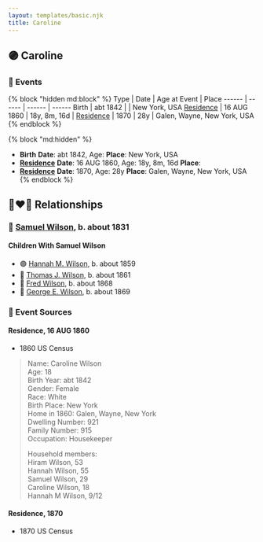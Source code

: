 ```yaml
---
layout: templates/basic.njk
title: Caroline
---
```

## 🟣 Caroline

### 📆 Events

{% block "hidden md:block" %}
Type | Date | Age at Event | Place
------ | ------ | ------ | ------
Birth | abt 1842 |  | New York, USA
[Residence](#event-event-0) | 16 AUG 1860 | 18y, 8m, 16d |
[Residence](#event-event-1) | 1870 | 28y | Galen, Wayne, New York, USA
{% endblock %}

{% block "md:hidden" %}
- **Birth**
**Date**: abt 1842, Age:
**Place**: New York, USA
- **[Residence](#event-event-0)**
**Date**: 16 AUG 1860, Age: 18y, 8m, 16d
**Place**:
- **[Residence](#event-event-1)**
**Date**: 1870, Age: 28y
**Place**: Galen, Wayne, New York, USA
{% endblock %}

## 👩‍❤️‍👨 Relationships

### 🔵 [Samuel Wilson](/people/2/26563376), b. about 1831

#### Children With Samuel Wilson
* 🟣 [Hannah M. Wilson](/people/9/97992363), b. about 1859
* 🔵 [Thomas J. Wilson](/people/5/56990191), b. about 1861
* 🔵 [Fred Wilson](/people/4/44161340), b. about 1868
* 🔵 [George E. Wilson](/people/5/52481817), b. about 1869
### 📰 Event Sources

#### <a id="event-event-0"></a> Residence, 16 AUG 1860
* 1860 US Census
>   
  > Name: Caroline Wilson  
  > Age: 18  
  > Birth Year: abt 1842  
  > Gender: Female  
  > Race: White  
  > Birth Place: New York  
  > Home in 1860: Galen, Wayne, New York  
  > Dwelling Number: 921  
  > Family Number: 915  
  > Occupation: Housekeeper  
  >   
  > Household members:  
  > Hiram Wilson, 53  
  > Hannah Wilson, 55  
  > Samuel Wilson, 29  
  > Caroline Wilson, 18  
  > Hannah M Wilson, 9/12  
  >

#### <a id="event-event-1"></a> Residence, 1870
* 1870 US Census
